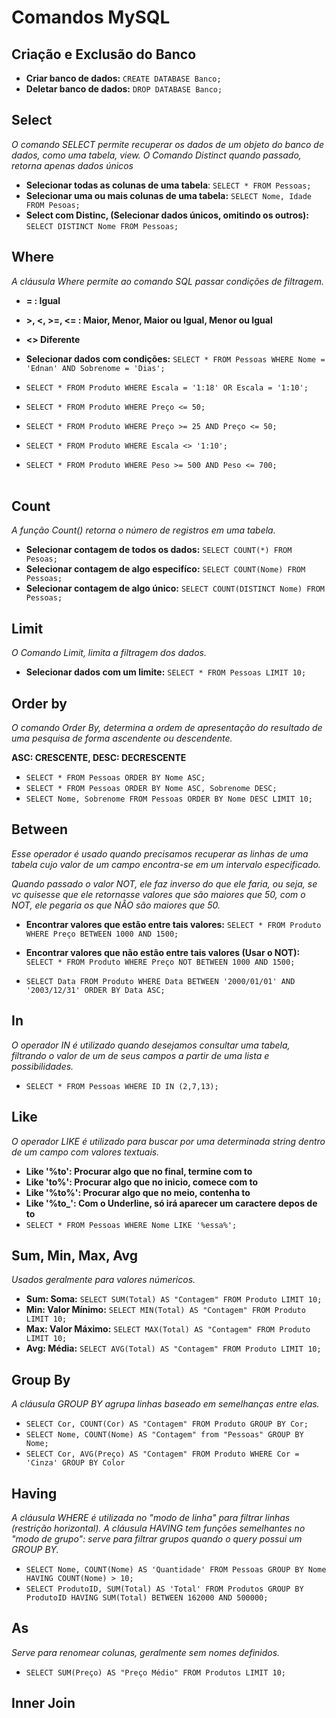 
# Comandos MySQL 

## Criação e Exclusão do Banco

* **Criar banco de dados:** `CREATE DATABASE Banco;`
* **Deletar banco de dados:** `DROP DATABASE Banco;`

## Select 

*O comando SELECT permite recuperar os dados de um objeto do banco de dados, como uma tabela, view.*
*O Comando Distinct quando passado, retorna apenas dados únicos*

* **Selecionar todas as colunas de uma tabela**: `SELECT * FROM Pessoas;`
* **Selecionar uma ou mais colunas de uma tabela:** `SELECT Nome, Idade FROM Pesoas;`
* **Select com Distinc, (Selecionar dados únicos, omitindo os outros):** `SELECT DISTINCT Nome FROM Pessoas;`

## Where 

*A cláusula Where permite ao comando SQL passar condições de filtragem.*

* **= : Igual**
* **>, <, >=, <= : Maior, Menor, Maior ou Igual, Menor ou Igual**
* **<> Diferente**

* **Selecionar dados com condições:** `SELECT * FROM Pessoas WHERE Nome = 'Ednan' AND Sobrenome = 'Dias';`
* `SELECT * FROM Produto WHERE Escala = '1:18' OR Escala = '1:10';`
* `SELECT * FROM Produto WHERE Preço <= 50;`
* `SELECT * FROM Produto WHERE Preço >= 25 AND Preço <= 50;`
* `SELECT * FROM Produto WHERE Escala <> '1:10';`
* `SELECT * FROM Produto WHERE Peso >= 500 AND Peso <= 700;` <br><br>

## Count 

*A função Count() retorna o número de registros em uma tabela.*

* **Selecionar contagem de todos os dados:** `SELECT COUNT(*) FROM Pesoas;`
* **Selecionar contagem de algo especifíco:** `SELECT COUNT(Nome) FROM Pessoas;`
* **Selecionar contagem de algo único:** `SELECT COUNT(DISTINCT Nome) FROM Pessoas;`

## Limit 

*O Comando Limit, limita a filtragem dos dados.*

* **Selecionar dados com um limite:** `SELECT * FROM Pessoas LIMIT 10;`

## Order by

*O comando Order By, determina a ordem de apresentação do resultado de uma pesquisa de forma ascendente ou descendente.*

 **ASC: CRESCENTE, DESC: DECRESCENTE**
* `SELECT * FROM Pessoas ORDER BY Nome ASC;`
* `SELECT * FROM Pessoas ORDER BY Nome ASC, Sobrenome DESC;`
* `SELECT Nome, Sobrenome FROM Pessoas ORDER BY Nome DESC LIMIT 10;`

## Between 

*Esse operador é usado quando precisamos recuperar as linhas de uma tabela cujo valor de um campo encontra-se em um intervalo especificado.*

*Quando passado o valor NOT, ele faz inverso do que ele faria, ou seja, se vc quisesse que ele retornasse valores que são maiores que 50, com o NOT, ele pegaria os que NÂO são maiores que 50.*

* **Encontrar valores que estão entre tais valores:** `SELECT * FROM Produto WHERE Preço BETWEEN 1000 AND 1500;`
* **Encontrar valores que não estão entre tais valores (Usar o NOT):** `SELECT * FROM Produto WHERE Preço NOT BETWEEN 1000 AND 1500;`

* `SELECT Data FROM Produto WHERE Data BETWEEN '2000/01/01' AND '2003/12/31' ORDER BY Data ASC;`

## In 

*O operador IN é utilizado quando desejamos consultar uma tabela, filtrando o valor de um de seus campos a partir de uma lista e possibilidades.*

* `SELECT * FROM Pessoas WHERE ID IN (2,7,13);`

## Like 

*O operador LIKE é utilizado para buscar por uma determinada string dentro de um campo com valores textuais.*

* **Like '%to': Procurar algo que no final, termine com to**
* **Like 'to%': Procurar algo que no inicio, comece com to**
* **Like '%to%': Procurar algo que no meio, contenha to**
* **Like '%to_': Com o Underline, só irá aparecer um caractere depos de to**
* `SELECT * FROM Pessoas WHERE Nome LIKE '%essa%';`


## Sum, Min, Max, Avg

*Usados geralmente para valores númericos.*

* **Sum: Soma:** `SELECT SUM(Total) AS "Contagem" FROM Produto LIMIT 10;`
* **Min: Valor Mínimo:** `SELECT MIN(Total) AS "Contagem" FROM Produto LIMIT 10;`
* **Max: Valor Máximo:** `SELECT MAX(Total) AS "Contagem" FROM Produto LIMIT 10;`
* **Avg: Média:** `SELECT AVG(Total) AS "Contagem" FROM Produto LIMIT 10;`

## Group By 

*A cláusula GROUP BY agrupa linhas baseado em semelhanças entre elas.*

* `SELECT Cor, COUNT(Cor) AS "Contagem" FROM Produto GROUP BY Cor;`
* `SELECT Nome, COUNT(Nome) AS "Contagem" from "Pessoas" GROUP BY Nome;`
* `SELECT Cor, AVG(Preço) AS "Contagem" FROM Produto WHERE Cor = 'Cinza' GROUP BY Color`

## Having 

*A cláusula WHERE é utilizada no "modo de linha" para filtrar linhas (restrição horizontal). A cláusula HAVING tem funções semelhantes no "modo de grupo": serve para filtrar grupos quando o query possui um GROUP BY.*

* `SELECT Nome, COUNT(Nome) AS 'Quantidade' FROM Pessoas GROUP BY Nome HAVING COUNT(Nome) > 10;`
* `SELECT ProdutoID, SUM(Total) AS 'Total' FROM Produtos GROUP BY ProdutoID HAVING SUM(Total) BETWEEN 162000 AND 500000;`

## As 

*Serve para renomear colunas, geralmente sem nomes definidos.*

* `SELECT SUM(Preço) AS "Preço Médio" FROM Produtos LIMIT 10;`


## Inner Join

